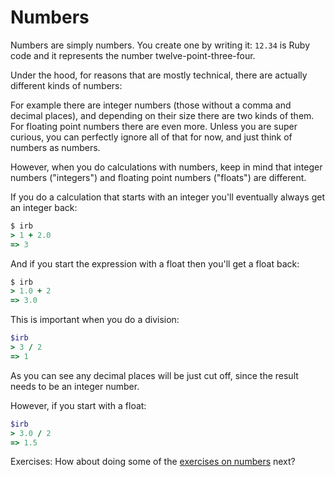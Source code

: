 # Numbers

Numbers are simply numbers. You create one by writing it: `12.34` is Ruby code
and it represents the number twelve-point-three-four.

Under the hood, for reasons that are mostly technical, there are actually
different kinds of numbers:

For example there are integer numbers (those without a comma and decimal
places), and depending on their size there are two kinds of them. For floating
point numbers there are even more. Unless you are super curious, you can
perfectly ignore all of that for now, and just think of numbers as numbers.

However, when you do calculations with numbers, keep in mind that integer
numbers ("integers") and floating point numbers ("floats") are different.

If you do a calculation that starts with an integer you'll eventually always
get an integer back:

```ruby
$ irb
> 1 + 2.0
=> 3
```

And if you start the expression with a float then you'll get a float back:

```ruby
$ irb
> 1.0 + 2
=> 3.0
```

This is important when you do a division:

```ruby
$irb
> 3 / 2
=> 1
```

As you can see any decimal places will be just cut off, since the result needs
to be an integer number.

However, if you start with a float:

```ruby
$irb
> 3.0 / 2
=> 1.5
```

Exercises: How about doing some of the [exercises on numbers](/exercises/numbers.html)
next?
